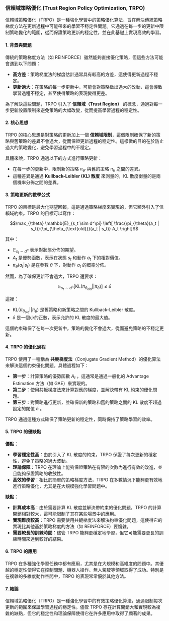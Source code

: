 ### 信賴域策略優化 (Trust Region Policy Optimization, TRPO)

信賴域策略優化（TRPO）是一種強化學習中的策略優化算法，旨在解決傳統策略梯度方法在更新過程中可能帶來的學習不穩定性問題。它通過在每一步的更新中限制策略變化的範圍，從而保證策略更新的穩定性，並在此基礎上實現高效的學習。

#### 1. 背景與問題

傳統的策略梯度方法（如 REINFORCE）雖然能夠直接優化策略，但這些方法可能會遇到以下問題：
- **高方差**：策略梯度法的梯度估計通常具有較高的方差，這使得更新過程不穩定。
- **更新過大**：在策略的每一步更新中，可能會對策略做出過大的改動，這會導致學習過程不穩定，甚至使得策略的表現變得更差。

為了解決這些問題，TRPO 引入了 **信賴域（Trust Region）** 的概念，通過對每一步更新設置限制來避免策略的大幅改變，從而提高學習過程的穩定性。

#### 2. 核心思想

TRPO 的核心思想是對策略的更新加上一個 **信賴域限制**，這個限制確保了新的策略與舊策略的差異不會過大，從而保證更新過程的穩定性。這樣做的目的在於防止過大的策略變化，避免學習過程中的不穩定。

具體來說，TRPO 通過以下的方式進行策略更新：
- 在每一步的更新中，限制新的策略  $\pi_{\theta'}$  與舊的策略  $\pi_{\theta}$  之間的差異。
- 這種差異是通過 **Kullback-Leibler (KL) 散度** 來測量的，KL 散度衡量的是兩個機率分佈之間的差異。

#### 3. 策略更新的數學公式

TRPO 的目標是最大化期望回報，這是通過策略梯度來實現的，但它額外引入了信賴域約束。TRPO 的目標可以寫作：

$$\max_{\theta} \mathbb{E}_{s_t \sim d^\pi} \left[ \frac{\pi_{\theta}(a_t | s_t)}{\pi_{\theta_{\text{old}}}(a_t | s_t)} A_t \right]$$

其中：
-  $\mathbb{E}_{s_t \sim d^\pi}$  表示對狀態分佈的期望。
-  $A_t$  是優勢函數，表示在狀態  $s_t$  和動作  $a_t$  下的相對價值。
-  $\pi_{\theta}(a_t | s_t)$  是在參數  $\theta$  下，對動作  $a_t$  的概率分佈。

然而，為了確保更新不會過大，TRPO 還要求：

$$\mathbb{E}_{s_t \sim d^\pi} \left[ \text{KL}\left( \pi_{\theta_{\text{old}}} || \pi_{\theta} \right) \right] \leq \delta$$

這裡：
-  $\text{KL}(\pi_{\theta_{\text{old}}} || \pi_{\theta})$  是舊策略和新策略之間的 Kullback-Leibler 散度。
-  $\delta$  是一個小的正數，表示允許的 KL 散度的最大值。

這個約束確保了在每一次更新中，策略的變化不會過大，從而避免策略的不穩定更新。

#### 4. TRPO 的優化過程

TRPO 使用了一種稱為 **共軛梯度法**（Conjugate Gradient Method）的優化算法來解決這個約束優化問題。具體過程如下：
- **第一步**：計算策略的優勢函數  $A_t$ ，這通常是通過一般化的 Advantage Estimation 方法（如 GAE）來實現的。
- **第二步**：使用共軛梯度法來計算對應的梯度，並解決帶有 KL 約束的優化問題。
- **第三步**：對策略進行更新，並確保新的策略和舊的策略之間的 KL 散度不超過設定的閾值  $\delta$ 。

TRPO 通過這種方式確保了策略更新的穩定性，同時保持了策略學習的效率。

#### 5. TRPO 的優缺點

**優點**：
- **學習穩定性高**：由於引入了 KL 散度的約束，TRPO 保證了每次更新的穩定性，避免了策略的過大波動。
- **理論保障**：TRPO 在理論上能夠保證策略在有限的次數內進行有效的改進，並且能夠保證策略的收斂性。
- **高效的學習**：相比於簡單的策略梯度方法，TRPO 在多數情況下能夠更有效地進行策略優化，尤其是在大規模強化學習問題中。

**缺點**：
- **計算成本高**：由於需要計算 KL 散度並解決帶約束的優化問題，TRPO 的計算開銷相對較大，這可能限制了其在某些場景中的應用。
- **實現難度較高**：TRPO 需要使用共軛梯度法來解決約束優化問題，這使得它的實現比其他基於策略梯度的方法（如 REINFORCE）要複雜。
- **需要較長的訓練時間**：儘管 TRPO 能夠更穩定地學習，但它可能需要更長的訓練時間來達到較好的結果。

#### 6. TRPO 的應用

TRPO 在多種強化學習任務中都有應用，尤其是在大規模和高維度的問題中。其優越的穩定性使得它在控制問題、機器人操作、無人駕駛等領域取得了成功。特別是在複雜的多維度動作空間中，TRPO 的表現常常優於其他方法。

#### 7. 結論

信賴域策略優化（TRPO）是一種強化學習中的有效策略優化算法，通過限制每次更新的範圍來保證學習過程的穩定性。儘管 TRPO 存在計算開銷大和實現較為複雜的缺點，但它的穩定性和理論保障使得它在許多應用中取得了顯著的成果。